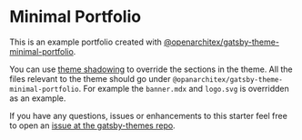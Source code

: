 # Minimal Portfolio

This is an example portfolio created with [@openarchitex/gatsby-theme-minimal-portfolio](https://github.com/OpenArchitex/gatsby-themes/tree/main/themes/gatsby-theme-minimal-portfolio).

You can use [theme shadowing](https://www.gatsbyjs.org/docs/themes/shadowing/) to override the sections in the theme. 
All the files relevant to the theme should go under `@opanarchitex/gatsby-theme-minimal-portfolio`. 
For example the `banner.mdx` and `logo.svg` is overridden as an example. 

If you have any questions, issues or enhancements to this starter feel free to open an 
[issue at the gatsby-themes repo](https://github.com/OpenArchitex/gatsby-themes/issues).